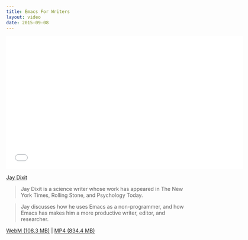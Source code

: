 ```yaml
---
title: Emacs For Writers
layout: video
date: 2015-09-08
---
```


<iframe width="640" height="360" src="//www.youtube.com/embed/FtieBc3KptU" frameborder="0" allowfullscreen></iframe>

[Jay Dixit]

> Jay Dixit is a science writer whose work has appeared in The New York Times, Rolling Stone, and Psychology Today.

> Jay discusses how he uses Emacs as a non-programmer, and how Emacs has makes him a more productive writer, editor, and researcher.

[WebM (108.3 MB)](https://s3.amazonaws.com/emacsnyc-talks/Jay+Dixit+-+Emacs+For+Writers.webm) |
[MP4 (834.4 MB)](https://s3.amazonaws.com/emacsnyc-talks/Jay+Dixit+-+Emacs+For+Writers.mp4)

[Jay Dixit]: http://jaydixit.com/
